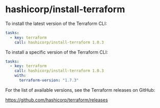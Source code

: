# hashicorp/install-terraform

To install the latest version of the Terraform CLI:

```yaml
tasks:
  - key: terraform
    call: hashicorp/install-terraform 1.0.3
```

To install a specific version of the Terraform CLI:

```yaml
tasks:
  - key: terraform
    call: hashicorp/install-terraform 1.0.3
    with:
      terraform-version: "1.7.3"
```

For the list of available versions, see the Terraform releases on GitHub:

https://github.com/hashicorp/terraform/releases
